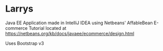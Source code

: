 # Larrys
Java EE Application made in IntelliJ IDEA using Netbeans' AffableBean E-commerce Tutorial located at https://netbeans.org/kb/docs/javaee/ecommerce/design.html

Uses Bootstrap v3
